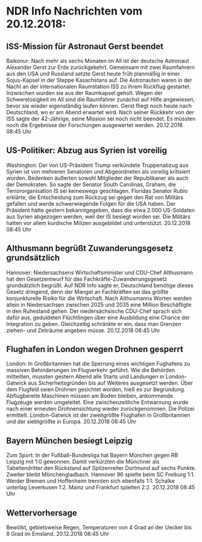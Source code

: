 # NDR Info Nachrichten vom 20.12.2018:


## ISS-Mission für Astronaut Gerst beendet
Baikonur: Nach mehr als sechs Monaten im All ist der deutsche Astronaut Alexander Gerst zur Erde zurückgekehrt. Gemeinsam mit zwei Raumfahrern aus den USA und Russland setzte Gerst heute früh planmäßig in einer Sojus-Kapsel in der Steppe Kasachstans auf. Die Astronauten waren in der Nacht an der internationalen Raumstation ISS zu ihrem Rückflug gestartet. Inzwischen wurden sie aus der Raumkapsel geholt. Wegen der Schwerelosigkeit im All sind die Raumfahrer zunächst auf Hilfe angewiesen, bevor sie wieder eigenständig laufen können. Gerst fliegt noch heute nach Deutschland, wo er am Abend erwartet wird. Nach seiner Rückkehr von der ISS sagte der 42-Jährige, seine Mission sei noch nicht beendet. Es müssten noch die Ergebnisse der Forschungen ausgewertet werden. 20.12.2018 08:45 Uhr 

## US-Politiker: Abzug aus Syrien ist voreilig
Washington:	Der von US-Präsident Trump verkündete Truppenabzug aus Syrien ist von mehreren Senatoren und Abgeordneten als voreilig kritisiert worden. Bedenken äußerten sowohl Mitglieder der Republikaner als auch der Demokraten. So sagte der Senator South Carolinas, Graham, die Terrororganisation IS sei keineswegs geschlagen. Floridas Senator Rubio erklärte, die Entscheidung zum Rückzug sei gegen den Rat von Militärs gefallen und werde schwerwiegende Folgen für die USA haben. Der Präsident hatte gestern bekanntgegeben, dass die etwa 2.000 US-Soldaten aus Syrien abgezogen werden, weil der IS besiegt worden sei. Die Militärs hatten vor allem kurdische Milizen ausgebildet und unterstützt. 20.12.2018 08:45 Uhr 

## Althusmann begrüßt Zuwanderungsgesetz grundsätzlich
Hannover: Niedersachsens Wirtschaftsminister und CDU-Chef Althusmann hat den Gesetzentwurf für das Fachkräfte-Zuwanderungsgesetz grundsätzlich begrüßt. Auf NDR Info sagte er, Deutschland benötige dieses Gesetz dringend, denn der Mangel an  Fachkräften sei das größte konjunkturelle Risiko für die Wirtschaft. Nach Althusmanns Worten werden allein in Niedersachsen zwischen 2025 und 2035 eine Million Beschäftigte in den Ruhestand gehen. Der niedersächsische CDU-Chef sprach sich dafür aus, geduldeten Flüchtlingen über eine Ausbildung eine Chance der Integration zu geben. Gleichzeitig schränkte er ein, dass man Grenzen ziehen- und Zeiträume angeben müsse. 20.12.2018 08:45 Uhr 

## Flughafen in London wegen Drohnen gesperrt
London: In Großbritannien hat die Sperrung eines wichtigen Fughafens zu massiven Behinderungen im Flugverkehr geführt. Wie die Behörden mitteilten, mussten gestern Abend alle Starts und Landungen in London-Gatwick aus Sicherheitsgründen bis auf Weiteres ausgesetzt werden. Über dem Flugfeld seien Drohnen gesichtet worden, hieß es zur Begründung. Abflugbereite Maschinen müssen am Boden bleiben, ankommende Flugzeuge werden umgeleitet. Eine zwischenzeitliche Entwarnung wurde nach einer erneuten Drohnensichtung wieder zurückgenommen. Die Polizei ermittelt. London-Gatwick ist der zweitgrößte Flughafen in Großbritannien und der siebtgrößte in Europa. 20.12.2018 08:45 Uhr 

## Bayern München besiegt Leipzig
Zum Sport: In der Fußball-Bundesliga hat Bayern München gegen RB Leipzig mit 1:0 gewonnen. Damit verkürzten die Münchner als Tabellendritter den Rückstand auf Spitzenreiter Dortmund auf sechs Punkte. Zweiter bleibt Mönchengladbach. Hannover 96 spielte beim SC Freiburg 1:1. Werder Bremen und Hoffenheim trennten sich ebenfalls 1:1. Schalke unterlag Leverkusen 1:2. Mainz und Frankfurt spielten 2:2. 20.12.2018 08:45 Uhr 

## Wettervorhersage
Bewölkt, gebietsweise Regen, Temperaturen von 4 Grad an der Uecker bis 8 Grad im Emsland. 20.12.2018 08:45 Uhr 
